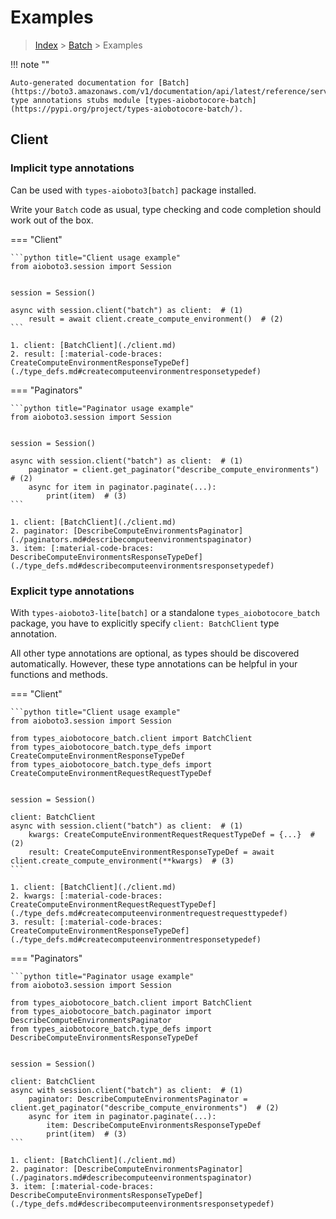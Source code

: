 # Examples

> [Index](../README.md) > [Batch](./README.md) > Examples

!!! note ""

    Auto-generated documentation for [Batch](https://boto3.amazonaws.com/v1/documentation/api/latest/reference/services/batch.html#Batch)
    type annotations stubs module [types-aiobotocore-batch](https://pypi.org/project/types-aiobotocore-batch/).

## Client

### Implicit type annotations

Can be used with `types-aioboto3[batch]` package installed.

Write your `Batch` code as usual,
type checking and code completion should work out of the box.



=== "Client"

    ```python title="Client usage example"
    from aioboto3.session import Session


    session = Session()

    async with session.client("batch") as client:  # (1)
        result = await client.create_compute_environment()  # (2)
    ```

    1. client: [BatchClient](./client.md)
    2. result: [:material-code-braces: CreateComputeEnvironmentResponseTypeDef](./type_defs.md#createcomputeenvironmentresponsetypedef) 



=== "Paginators"

    ```python title="Paginator usage example"
    from aioboto3.session import Session


    session = Session()

    async with session.client("batch") as client:  # (1)
        paginator = client.get_paginator("describe_compute_environments")  # (2)
        async for item in paginator.paginate(...):
            print(item)  # (3)
    ```

    1. client: [BatchClient](./client.md)
    2. paginator: [DescribeComputeEnvironmentsPaginator](./paginators.md#describecomputeenvironmentspaginator)
    3. item: [:material-code-braces: DescribeComputeEnvironmentsResponseTypeDef](./type_defs.md#describecomputeenvironmentsresponsetypedef) 




### Explicit type annotations

With `types-aioboto3-lite[batch]`
or a standalone `types_aiobotocore_batch` package, you have to explicitly specify
`client: BatchClient` type annotation.

All other type annotations are optional, as types should be discovered automatically.
However, these type annotations can be helpful in your functions and methods.


=== "Client"

    ```python title="Client usage example"
    from aioboto3.session import Session

    from types_aiobotocore_batch.client import BatchClient
    from types_aiobotocore_batch.type_defs import CreateComputeEnvironmentResponseTypeDef
    from types_aiobotocore_batch.type_defs import CreateComputeEnvironmentRequestRequestTypeDef


    session = Session()

    client: BatchClient
    async with session.client("batch") as client:  # (1)
        kwargs: CreateComputeEnvironmentRequestRequestTypeDef = {...}  # (2)
        result: CreateComputeEnvironmentResponseTypeDef = await client.create_compute_environment(**kwargs)  # (3)
    ```

    1. client: [BatchClient](./client.md)
    2. kwargs: [:material-code-braces: CreateComputeEnvironmentRequestRequestTypeDef](./type_defs.md#createcomputeenvironmentrequestrequesttypedef) 
    3. result: [:material-code-braces: CreateComputeEnvironmentResponseTypeDef](./type_defs.md#createcomputeenvironmentresponsetypedef) 



=== "Paginators"

    ```python title="Paginator usage example"
    from aioboto3.session import Session

    from types_aiobotocore_batch.client import BatchClient
    from types_aiobotocore_batch.paginator import DescribeComputeEnvironmentsPaginator
    from types_aiobotocore_batch.type_defs import DescribeComputeEnvironmentsResponseTypeDef


    session = Session()

    client: BatchClient
    async with session.client("batch") as client:  # (1)
        paginator: DescribeComputeEnvironmentsPaginator = client.get_paginator("describe_compute_environments")  # (2)
        async for item in paginator.paginate(...):
            item: DescribeComputeEnvironmentsResponseTypeDef
            print(item)  # (3)
    ```

    1. client: [BatchClient](./client.md)
    2. paginator: [DescribeComputeEnvironmentsPaginator](./paginators.md#describecomputeenvironmentspaginator)
    3. item: [:material-code-braces: DescribeComputeEnvironmentsResponseTypeDef](./type_defs.md#describecomputeenvironmentsresponsetypedef) 




